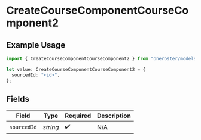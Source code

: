 # CreateCourseComponentCourseComponent2

## Example Usage

```typescript
import { CreateCourseComponentCourseComponent2 } from "oneroster/models/operations";

let value: CreateCourseComponentCourseComponent2 = {
  sourcedId: "<id>",
};
```

## Fields

| Field              | Type               | Required           | Description        |
| ------------------ | ------------------ | ------------------ | ------------------ |
| `sourcedId`        | *string*           | :heavy_check_mark: | N/A                |
